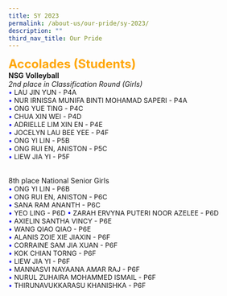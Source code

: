 ```yaml
---
title: SY 2023
permalink: /about-us/our-pride/sy-2023/
description: ""
third_nav_title: Our Pride
---
```

<span style="color:Orange; font-size: 18pt;"><b>Accolades (Students)</b></span>
<br>
<b>NSG Volleyball</b>
<br>
<i>2nd place in Classification Round (Girls)</i>
<br>
<span style="font-size: 10pt;">
<span style="color:blue;">•</span> LAU JIN YUN -  P4A<br>
<span style="color:blue;">•</span> NUR IRNISSA MUNIFA BINTI MOHAMAD SAPERI - P4A<br>
<span style="color:blue;">•</span> ONG YUE TING - P4C<br>
<span style="color:blue;">•</span> CHUA XIN WEI - P4D<br>
<span style="color:blue;">•</span> ADRIELLE LIM XIN EN - P4E<br>
<span style="color:blue;">•</span> JOCELYN LAU BEE YEE - P4F<br>
<span style="color:blue;">•</span> ONG YI LIN - P5B<br>
<span style="color:blue;">•</span> ONG RUI EN, ANISTON - P5C<br>
<span style="color:blue;">•</span> LIEW JIA YI - P5F</span><br><br>


8th place National Senior Girls<br>
<span style="font-size: 10pt;">
<span style="color:blue;">•</span> ONG YI LIN - P6B<br>
<span style="color:blue;">•</span> ONG RUI EN, ANISTON - P6C<br>
<span style="color:blue;">•</span> SANA RAM ANANTH - P6C<br>
<span style="color:blue;">•</span> YEO LING - P6D
<span style="color:blue;">•</span> ZARAH ERVYNA PUTERI NOOR AZELEE - P6D<br>
<span style="color:blue;">•</span> AXIELIN SANTHA VINCY - P6E<br>
<span style="color:blue;">•</span> WANG QIAO QIAO - P6E<br>
<span style="color:blue;">•</span> ALANIS ZOIE XIE JIAXIN - P6F<br>
<span style="color:blue;">•</span> CORRAINE SAM JIA XUAN - P6F<br>
<span style="color:blue;">•</span> KOK CHIAN TORNG - P6F<br>
<span style="color:blue;">•</span> LIEW JIA YI - P6F<br>
<span style="color:blue;">•</span> MANNASVI NAYAANA AMAR RAJ - P6F<br>
<span style="color:blue;">•</span> NURUL ZUHAIRA MOHAMMED ISMAIL - P6F<br>
<span style="color:blue;">•</span> THIRUNAVUKKARASU KHANISHKA - P6F</span><br>